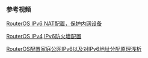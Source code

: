 ### 参考视频
[RouterOS IPv6 NAT配置，保护内网设备](https://www.youtube.com/watch?v=lrQ0HwRPOiY&t=663s)

[RouterOS IPv4,IPv6防火墙配置](https://www.youtube.com/watch?v=NopQ50-Tq3A)

[RouterOS配置家庭公网IPv6以及对IPv6地址分配原理浅析](https://blog.lonelyman.site/archives/jia-ting-gong-wang-ipv6-pei-zhi-yi-ji-dui-ipv6-de-zhi-fen-pei-yuan-li-qian-xi)
